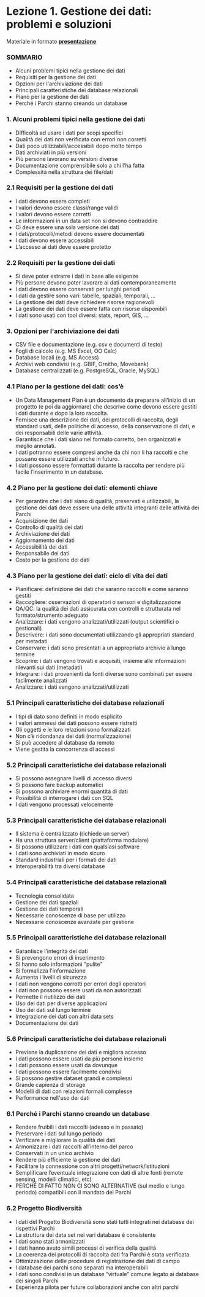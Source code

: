# Lezione 1. Gestione dei dati: problemi e soluzioni

 Materiale in formato [**presentazione**](https://docs.google.com/presentation/d/1XyWKH8GZxVzKnz5JL4B-3uMMULKOEaAzruW7Ps_FQeI/edit?usp=sharing)  

### SOMMARIO

* Alcuni problemi tipici nella gestione dei dati
* Requisiti per la gestione dei dati
* Opzioni per l'archiviazione dei dati
* Principali caratteristiche dei database relazionali
* Piano per la gestione dei dati
* Perché i Parchi stanno creando un database

### 1. Alcuni problemi tipici nella gestione dei dati

* Difficoltà ad usare i dati per scopi specifici
* Qualità dei dati non verificata con errori non corretti
* Dati poco utilizzabili/accessibili dopo molto tempo
* Dati archiviati in più versioni
* Più persone lavorano su versioni diverse
* Documentazione comprensibile solo a chi l’ha fatta
* Complessità nella struttura dei file/dati

### 2.1 Requisiti per la gestione dei dati

* I dati devono essere completi
* I valori devono essere classi/range validi
* I valori devono essere corretti
* Le informazioni in un data set non si devono contraddire
* Ci deve essere una sola versione dei dati
* I dati/protocolli/metodi devono essere documentati
* I dati devono essere accessibili
* L’accesso ai dati deve essere protetto

### 2.2 Requisiti per la gestione dei dati

* Si deve poter estrarre i dati in base alle esigenze
* Più persone devono poter lavorare ai dati contemporaneamente
* I dati devono essere conservati per lunghi periodi
* I dati da gestire sono vari: tabelle, spaziali, temporali, …
* La gestione dei dati deve richiedere risorse ragionevoli
* La gestione dei dati deve essere fatta con risorse disponibili
* I dati sono usati con tool diversi: stats, report, GIS, …

### 3. Opzioni per l'archiviazione dei dati

* CSV file e documentazione (e.g. csv e documenti di testo)
* Fogli di calcolo (e.g. MS Excel, OO Calc)
* Database locali (e.g. MS Access)
* Archivi web condivisi (e.g. GBIF, Ornitho, Movebank)
* Database centralizzati (e.g. PostgreSQL, Oracle, MySQL)

### 4.1 Piano per la gestione dei dati: cos’è

* Un Data Management Plan è un documento da preparare all’inizio di un progetto (e poi da aggiornare) che descrive come devono essere gestiti i dati durante e dopo la loro raccolta.
* Fornisce una descrizione dei dati, dei protocolli di raccolta, degli standard usati, delle politiche di accesso, della conservazione di dati, e dei responsabili delle varie attività.
* Garantisce che i dati siano nel formato corretto, ben organizzati e meglio annotati.
* I dati potranno essere compresi anche da chi non li ha raccolti e che possano essere utilizzati anche in futuro.
* I dati possono essere formattati durante la raccolta per rendere più facile l’inserimento in un database.

### 4.2 Piano per la gestione dei dati: elementi chiave

* Per garantire che i dati siano di qualità, preservati e utilizzabili, la gestione dei dati deve essere una delle attività integranti delle attività dei Parchi
* Acquisizione dei dati
* Controllo di qualità dei dati
* Archiviazione dei dati
* Aggiornamento dei dati
* Accessibilità dei dati
* Responsabile dei dati
* Costo per la gestione dei dati

### 4.3 Piano per la gestione dei dati: ciclo di vita dei dati

* Pianificare: definizione dei dati che saranno raccolti e come saranno gestiti
* Raccogliere: osservazioni di operatori o sensori e digitalizzazione
* QA/QC: la qualità dei dati assicurata con controlli e strutturata nel formato/strumento adeguato
* Analizzare: i dati vengono analizzati/utilizzati (output scientifici o gestionali)
* Descrivere: i dati sono documentati utilizzando gli appropriati standard per metadati
* Conservare: i dati sono presentati a un appropriato archivio a lungo termine
* Scoprire: i dati vengono trovati e acquisiti, insieme alle informazioni rilevanti sui dati (metadati)
* Integrare: i dati provenienti da fonti diverse sono combinati per essere facilmente analizzati
* Analizzare: i dati vengono analizzati/utilizzati

### 5.1 Principali caratteristiche dei database relazionali

* I tipi di dato sono definiti in modo esplicito
* I valori ammessi dei dati possono essere ristretti
* Gli oggetti e le loro relazioni sono formalizzati
* Non c’è ridondanza dei dati (normalizzazione)
* Si può accedere al database da remoto
* Viene gestita la concorrenza di accessi

### 5.2 Principali caratteristiche dei database relazionali

* Si possono assegnare livelli di accesso diversi
* Si possono fare backup automatici
* Si possono archiviare enormi quantità di dati
* Possibilità di interrogare i dati con SQL
* I dati vengono processati velocemente

### 5.3 Principali caratteristiche dei database relazionali

* Il sistema è centralizzato (richiede un server)
* Ha una struttura server/client (piattaforma modulare)
* Si possono utilizzare i dati con qualsiasi software
* I dati sono archiviati in modo sicuro
* Standard industriali per i formati dei dati
* Interoperabilità tra diversi database

### 5.4 Principali caratteristiche dei database relazionali

* Tecnologia consolidata
* Gestione dei dati spaziali
* Gestione dei dati temporali
* Necessarie conoscenze di base per utilizzo
* Necessarie conoscenze avanzate per gestione

### 5.5 Principali caratteristiche dei database relazionali

* Garantisce l’integrità dei dati
* Si prevengono errori di inserimento
* Si hanno solo informazioni "pulite"
* Si formalizza l'informazione
* Aumenta i livelli di sicurezza
* I dati non vengono corrotti per errori degli operatori
* I dati non possono essere usati da non autorizzati
* Permette il riutilizzo dei dati
* Uso dei dati per diverse applicazioni
* Uso dei dati sul lungo termine
* Integrazione dei dati con altri data sets
* Documentazione dei dati

### 5.6 Principali caratteristiche dei database relazionali

* Previene la duplicazione dei dati e migliora accesso
* I dati possono essere usati da più persone insieme
* I dati possono essere usati da dovunque
* I dati possono essere facilmente condivisi
* Si possono gestire dataset grandi e complessi
* Grande capienza di storage
* Modelli di dati con relazioni formali complesse
* Performance nell'uso dei dati

### 6.1 Perché i Parchi stanno creando un database

* Rendere fruibili i dati raccolti (adesso e in passato)
* Preservare i dati sul lungo periodo
* Verificare e migliorare la qualità dei dati
* Armonizzare i dati raccolti all’interno del parco
* Conservati in un unico archivio
* Rendere più efficiente la gestione dei dati
* Facilitare la connessione con altri progetti/network/istituzioni
* Semplificare l’eventuale integrazione con dati di altre fonti (remote sensing, modelli climatici, etc)
* PERCHÉ DI FATTO NON CI SONO ALTERNATIVE (sul medio e lungo periodo) compatibili con il mandato dei Parchi

### 6.2 Progetto Biodiversità

* I dati del Progetto Biodiversità sono stati tutti integrati nei database dei rispettivi Parchi
* La struttura dei data set nei vari database è consistente
* I dati sono stati armonizzati
* I dati hanno avuto simili processi di verifica della qualità
* La coerenza dei protocolli di raccolta dati fra Parchi è stata verificata
* Ottimizzazione delle procedure di registrazione dei dati di campo
* I database dei parchi sono separati ma interoperabili
* I dati sono condivisi in un database “virtuale” comune legato ai database dei singoli Parchi
* Esperienza pilota per future collaborazioni anche con altri parchi
